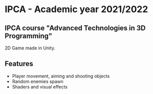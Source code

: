 # IPCA - Academic year 2021/2022

## IPCA course "Advanced Technologies in 3D Programming"

2D Game made in Unity.

## Features

- Player movement, aiming and shooting objects
- Random enemies spawn
- Shaders and visual effects
